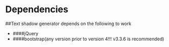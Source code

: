 # Dependencies
##Text shadow generator depends on the following to work
* ####jQuery
* ####bootstrap(any version prior to version 4!!! v3.3.6 is recommended)